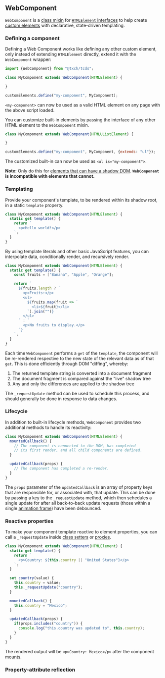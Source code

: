 ## WebComponent
`WebComponent` is a [class mixin](https://justinfagnani.com/2015/12/21/real-mixins-with-javascript-classes/) for [`HTMLElement` interfaces](https://developer.mozilla.org/en-US/docs/Web/API/HTMLElement) to help create [custom elements](https://developer.mozilla.org/en-US/docs/Web/Web_Components/Using_custom_elements) with declarative, state-driven templating.

### Defining a component
Defining a Web Component works like defining any other custom element, only instead of extending `HTMLElement` directly, extend it with the `WebComponent` wrapper:

```js
import {WebComponent} from "@txch/tcds";

class MyComponent extends WebComponent(HTMLElement) {

}

customElements.define("my-component", MyComponent);
```

`<my-component>` can now be used as a valid HTML element on any page with the above script loaded.

You can customize built-in elements by passing the interface of any other HTML element to the `WebComponent` mixin.

```js
class MyComponent extends WebComponent(HTMLUListElement) {

}

customElements.define("my-component", MyComponent, {extends: "ul"});
```

The customized built-in can now be used as `<ul is="my-component">`.

**Note:** Only do this for [elements that can have a shadow DOM](https://developer.mozilla.org/en-US/docs/Web/API/Element/attachShadow#elements_you_can_attach_a_shadow_to). **`WebComponent` is incompatible with elements that cannot.**

### Templating
Provide your component's template, to be rendered within its shadow root, in a static `template` property.

```js
class MyComponent extends WebComponent(HTMLElement) {
  static get template() {
    return `
      <p>Hello world!</p>
    `;
  }
}
```

By using template literals and other basic JavaScript features, you can interpolate data, conditionally render, and recursively render.

```js
class MyComponent extends WebComponent(HTMLElement) {
  static get template() {
    const fruits = ["Banana", "Apple", "Orange"];

    return `
      ${fruits.length ? `
        <p>Fruits:</p>
        <ul>
          ${fruits.map(fruit => `
            <li>${fruit}</li>
          `).join("")}
        </ul>
      ` : `
        <p>No fruits to display.</p>
      `}
    `;
  }
}
```

Each time `WebComponent` performs a `get` of the `template`, the component will be re-rendered respective to the new state of the relevant data as of that `get`. This is done efficiently through DOM "diffing", whereby:

1. The returned template string is converted into a document fragment
2. The document fragment is compared against the "live" shadow tree
3. Any and only the differences are applied to the shadow tree

The `_requestUpdate` method can be used to schedule this process, and should generally be done in response to data changes.

### Lifecycle
In addition to built-in lifecycle methods, `WebComponent` provides two additional methods to handle its reactivity:

```js
class MyComponent extends WebComponent(HTMLElement) {
  mountedCallback() {
    // The component is connected to the DOM, has completed
    // its first render, and all child components are defined.
  }

  updatedCallback(props) {
    // The component has completed a re-render.
  }
}
```

The `props` parameter of the `updatedCallback` is an array of property keys that are responsible for, or associated with, that update.
This can be done by passing a key to the `_requestUpdate` method, which then schedules a single update for after all back-to-back update requests (those within a single [animation frame](https://developer.mozilla.org/en-US/docs/Web/API/window/requestAnimationFrame)) have been debounced.

### Reactive properties
To make your component template reactive to element properties, you can call a `_requestUpdate` inside [class setters](https://developer.mozilla.org/en-US/docs/Web/JavaScript/Reference/Functions/set) or [proxies](https://developer.mozilla.org/en-US/docs/Web/JavaScript/Reference/Global_Objects/Proxy).

```js
class MyComponent extends WebComponent(HTMLElement) {
  static get template() {
    return `
      <p>Country: ${this.country || "United States"}</p>
    `;
  }

  set country(value) {
    this.country = value;
    this._requestUpdate("country");
  }

  mountedCallback() {
    this.country = "Mexico";
  }

  updatedCallback(props) {
    if(props.includes("country")) {
      console.log("this.country was updated to", this.country);
    }
  }
}
```

The rendered output will be `<p>Country: Mexico</p>` after the component mounts.

### Property-attribute reflection
